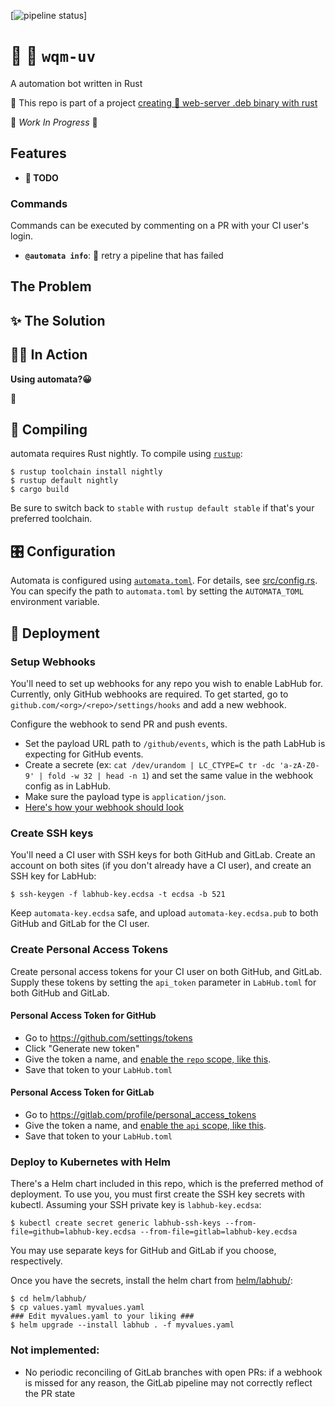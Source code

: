 [![pipeline status](https://travis-ci.org/lar-ag/wqm-uv.svg?branch=master)]

#  :atm: `wqm-uv`

A automation bot written in Rust

  This repo is part of a project  [creating 🌊 web-server .deb binary with rust](https://gill.net.in/posts/creating-web-server-deb-binary-with-rust/)

🚧 _Work In Progress_ 🚧


[ui]: https://user-images.githubusercontent.com/383250/59148363-53188c80-8a08-11e9-9b29-9cac56809ee2.png "Automaat UI Example"
## Features

-  ** TODO**

### Commands

Commands can be executed by commenting on a PR with your CI user's login.

- **`@automata info`**:  retry a pipeline that has failed

## The Problem


## ✨ The Solution


## 🏃‍♀️ In Action

**Using automata?😀**



##  Compiling

automata requires Rust nightly. To compile using [`rustup`](https://rustup.rs/):

```ShellSession
$ rustup toolchain install nightly
$ rustup default nightly
$ cargo build
```

Be sure to switch back to `stable` with `rustup default stable` if that's your preferred toolchain.

## 🎛 Configuration

Automata is configured using [`automata.toml`](automata.toml). For details, see [src/config.rs](src/config.rs). You can specify the path to `automata.toml` by setting the `AUTOMATA_TOML` environment variable.

## 🚀 Deployment


### Setup Webhooks

You'll need to set up webhooks for any repo you wish to enable LabHub for. Currently, only GitHub webhooks are required. To get started, go to `github.com/<org>/<repo>/settings/hooks` and add a new webhook.

Configure the webhook to send PR and push events.

- Set the payload URL path to `/github/events`, which is the path LabHub is expecting for GitHub events.
- Create a secrete (ex: `cat /dev/urandom | LC_CTYPE=C tr -dc 'a-zA-Z0-9' | fold -w 32 | head -n 1`) and set the same value in the webhook config as in LabHub.
- Make sure the payload type is `application/json`.
- [Here's how your webhook should look](docs/github-webhook-config.png)

### Create SSH keys

You'll need a CI user with SSH keys for both GitHub and GitLab. Create an account on both sites (if you don't already have a CI user), and create an SSH key for LabHub:

```ShellSession
$ ssh-keygen -f labhub-key.ecdsa -t ecdsa -b 521
```

Keep `automata-key.ecdsa` safe, and upload `automata-key.ecdsa.pub` to both GitHub and GitLab for the CI user.

### Create Personal Access Tokens

Create personal access tokens for your CI user on both GitHub, and GitLab. Supply these tokens by setting the `api_token` parameter in `LabHub.toml` for both GitHub and GitLab.

#### Personal Access Token for GitHub

- Go to https://github.com/settings/tokens
- Click "Generate new token"
- Give the token a name, and [enable the `repo` scope, like this](docs/github-personal-access-token.png).
- Save that token to your `LabHub.toml`

#### Personal Access Token for GitLab

- Go to https://gitlab.com/profile/personal_access_tokens
- Give the token a name, and [enable the `api` scope, like this](docs/gitlab-personal-access-token.png).
- Save that token to your `LabHub.toml`

### Deploy to Kubernetes with Helm

There's a Helm chart included in this repo, which is the preferred method of deployment. To use you, you must first create the SSH key secrets with kubectl. Assuming your SSH private key is `labhub-key.ecdsa`:

```ShellSession
$ kubectl create secret generic labhub-ssh-keys --from-file=github=labhub-key.ecdsa --from-file=gitlab=labhub-key.ecdsa
```

You may use separate keys for GitHub and GitLab if you choose, respectively.

Once you have the secrets, install the helm chart from [helm/labhub/](helm/labhub/):

```ShellSession
$ cd helm/labhub/
$ cp values.yaml myvalues.yaml
### Edit myvalues.yaml to your liking ###
$ helm upgrade --install labhub . -f myvalues.yaml
```

### Not implemented:

- No periodic reconciling of GitLab branches with open PRs: if a webhook is missed for any reason, the GitLab pipeline may not correctly reflect the PR state

